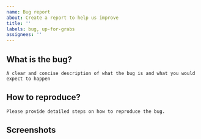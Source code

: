 ```yaml
---
name: Bug report
about: Create a report to help us improve
title: ''
labels: bug, up-for-grabs
assignees: ''
---
```


## What is the bug?
```A clear and concise description of what the bug is and what you would expect to happen```

## How to reproduce?
```Please provide detailed steps on how to reproduce the bug.```


## Screenshots
